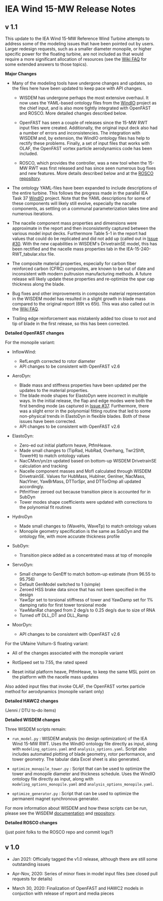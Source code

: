 # IEA Wind 15-MW Release Notes

## v 1.1

This update to the IEA Wind 15-MW Reference Wind Turbine attempts to address some of the modeling issues that have been pointed out by users.  Larger redesign requests, such as a smaller diameter monopile, or higher specific power for the floating turbine, are not included as that would require a more significant allocation of resources (see the [Wiki FAQ](https://github.com/IEAWindTask37/IEA-15-240-RWT/wiki/Frequently-Asked-Questions-(FAQ)) for some extended answers to those topics).  

**Major Changes**

 * Many of the modeling tools have undergone changes and updates, so the files here have been updated to keep pace with API changes.

   - WISDEM has undergone perhaps the most extensive overhaul.  It now uses the YAML-based ontology files from the [WindIO](https://github.com/IEAWindTask37/windIO) project as the chief input, and is also more tightly integrated with OpenFAST and ROSCO.  More detailed changes described below.

   - OpenFAST has seen a couple of releases since the 15-MW RWT input files were created.  Additionally, the original input deck also had a number of errors and inconsistencies.  The integration with WISDEM and, by extension, the WindIO ontology files has help to rectify these problems.  Finally, a set of input files that works with OLAF, the OpenFAST vortex particle aerodynamics code has been included.

   - ROSCO, which provides the controller, was a new tool when the 15-MW RWT was first released and has since seen numerous bug fixes and new features.  More details described below and at the [ROSCO repository](https://github.com/nrel/rosco).

 * The ontology YAML-files have been expanded to include descriptions of the entire turbine.  This follows the progress made in the parallel IEA Task 37 [WindIO](https://github.com/IEAWindTask37/windIO) project.  Note that the YAML descriptions for some of these components will likely still evolve, especially the nacelle components, as settling on a communal parameterization takes time and numerous iterations.

 * The nacelle component mass properties and dimensions were approximate in the report and then inconsistently captured between the various model input decks.  Furthermore Table 5-1 in the report had values that could do be replicated and did not add up (called out in [Issue #30](https://github.com/IEAWindTask37/IEA-15-240-RWT/issues/30).  With the new capabilities in WISDEM's DrivetrainSE model, this has been rectified and the nacelle mass properties tab in the IEA-15-240-RWT_tabular.xlsx file.

 * The composite material properties, especially for carbon fiber reinforced carbon (CFRC) composites, are known to be out of date and inconsistent with modern pultrusion manufacturing methods.  A future release will likely update these properties and re-optimize the spar cap thickness along the blade.

 * Bug fixes and other improvements in composite material representation in the WISDEM model has resulted in a slight growth in blade mass compared to the original report (69t vs 65t). This was also called out in the [Wiki FAQ](https://github.com/IEAWindTask37/IEA-15-240-RWT/wiki/Frequently-Asked-Questions-(FAQ)).

 * Trailing edge reinforcement was mistakenly added too close to root and tip of blade in the first release, so this has been corrected.


**Detailed OpenFAST changes**

For the monopile variant:

 * InflowWind:

    - RefLength corrected to rotor diameter
    - API changes to be consistent with OpenFAST v2.6

 * AeroDyn:

    - Blade mass and stiffness properties have been updated per the updates to the material properties.
    - The blade mode shapes for ElastoDyn were incorrect in multiple ways.  In the initial release, the flap and edge modes were both the first bending mode (as captured in [Issue #37](https://github.com/IEAWindTask37/IEA-15-240-RWT/issues/37).  Furthermore, there was a slight error in the polynomial fitting routine that led to some non-physical trends in ElastoDyn in flexible blades.  Both of these issues have been corrected.
    - API changes to be consistent with OpenFAST v2.6

 * ElastoDyn:

    - Zero-ed out initial platform heave, PtfmHeave.
    - Made small changes to (TipRad, HubRad, Overhang, Twr2Shft, TowerHt) to match ontology values
    - NacCMxn/yn/zn updated based on bottom-up WISDEM DrivetrainSE calculation and tracking
    - Nacelle component masses and MofI calculated through WISDEM DrivetrainSE.  Values for HubMass, HubIner, GenIner, NacMass, NacYIner, YawBrMass, DTTorSpr, and DTTorDmp all updated accordingly.
    - PtfmYIner zeroed out because transition piece is accounted for in SubDyn
    - Tower modes shape coefficients were updated with corrections to the polynomial fit routines

 * HydroDyn

    - Made small changes to (WaveHs, WaveTp) to match ontology values
    - Monopile geometry specification is the same as SubDyn and the ontology file, with more accurate thickness profile

 * SubDyn:

    - Transition piece added as a concentrated mass at top of monopile

 * ServoDyn:

    - Small change to GenEff to match bottom-up estimate (from 96.55 to 95.756)
    - Default GenModel switched to 1 (simple)
    - Zeroed HSS brake data since that has not been specified in the design
    - YawSpr set to torsional stiffness of tower and YawDamp set for 1% damping ratio for first tower torsional mode
    - YawManRat changed from 2 deg/s to 0.25 deg/s due to size of RNA
    - Turned off DLL_DT and DLL_Ramp

 * MoorDyn:

    - API changes to be consistent with OpenFAST v2.6

For the UMaine Volturn-S floating variant:

 * All of the changes associated with the monopile variant

 * RotSpeed set to 7.55, the rated speed
 * Reset initial platform heave, PtfmHeave, to keep the same MSL point on the platform with the nacelle mass updates

Also added input files that invoke OLAF, the OpenFAST vortex particle method for aerodynamics (monopile variant only)


**Detailed HAWC2 changes**

(Jenni / DTU to-do items)


**Detailed WISDEM changes**

Three WISDEM scripts remain:

 * `run_model.py` : WISDEM analysis (no design optimization) of the IEA Wind 15-MW RWT.  Uses the WindIO ontology file directly as input, along with `modeling_options.yaml` and `analysis_options.yaml`. Script also includes automated plotting of blade geometry, rotor performance, and tower geometry.  The tabular data Excel sheet is also generated.

 * `optimize_monopile_tower.py` : Script that can be used to optimize the tower and monopile diameter and thickness schedule.  Uses the WindIO ontology file directly as input, along with `modeling_options_monopile.yaml` and `analysis_options_monopile.yaml`.

 * `optimize_generator.py` : Script that can be used to optimize the permanent magnet synchronous generator.

For more information about WISDEM and how these scripts can be run, please see the WISDEM [documentation](https://wisdem.readthedocs.io) and [repository](https://github.com/WISDEM/WISDEM).


**Detailed ROSCO changes**

(just point folks to the ROSCO repo and commit logs?)


## v 1.0

 * Jan 2021: Officially tagged the v1.0 release, although there are still some outstanding issues

 * Apr-Nov, 2020: Series of minor fixes in model input files (see closed pull requests for details)

 * March 30, 2020: Finalization of OpenFAST and HAWC2 models in conjuction with release of report and media pieces
